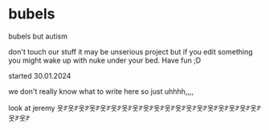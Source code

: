# bubels
bubels but autism

don't touch our stuff it may be unserious project but if you edit something you might wake up with nuke under your bed. Have fun ;D

started 30.01.2024

we don't really know what to write here so just uhhhh,,,,

look at jeremy
옷ꐕ옷ꐕ옷ꐕ옷ꐕ옷ꐕ옷ꐕ옷ꐕ옷ꐕ옷ꐕ옷ꐕ옷ꐕ옷ꐕ옷ꐕ옷ꐕ옷ꐕ옷ꐕ옷ꐕ옷ꐕ옷ꐕ옷ꐕ옷ꐕ
